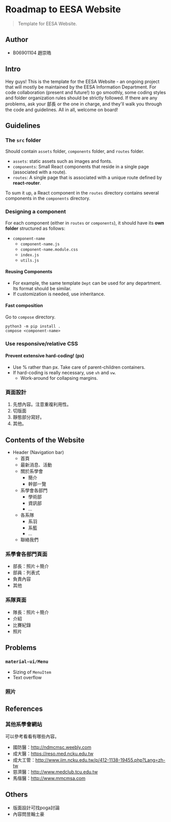 # Roadmap to EESA Website
> Template for EESA Website.

## Author
- B06901104 趙崇皓

## Intro
Hey guys! This is the template for the EESA Website - an ongoing project that will mostly be maintained by the EESA Information Department. For code collaboration (present and future!) to go smoothly, some coding styles and folder organization rules should be strictly followed. If there are any problems, ask your 部長 or the one in charge, and they'll walk you through the code and guidelines. All in all, welcome on board!

## Guidelines
### The `src` folder
Should contain `assets` folder, `components` folder, and `routes` folder.
- `assets`: static assets such as images and fonts.
- `components`: Small React components that reside in a single page (associated with a route).
- `routes`: A single page that is associated with a unique route defined by **react-router**.

To sum it up, a React component in the `routes` directory contains several components in the `components` directory.

### Designing a component

For each component (either in `routes` or `components`), it should have its **own folder** structured as follows:

- `component-name`
    - `component-name.js`
    - `component-name.module.css`
    - `index.js`
    - `utils.js`

#### Reusing Components
- For example, the same template `Dept` can be used for any department. Its format should be similar.
- If customization is needed, use inheritance.

#### Fast composition
Go to `compose` directory.
```
python3 -m pip install .
compose <component-name>
```

### Use responsive/relative CSS
#### Prevent extensive hard-coding! (px)
- Use % rather than px. Take care of parent-children containers.
- If hard-coding is really necessary, use `vh` and `vw`.
    - Work-around for collapsing margins.

### 頁面設計
1. 先想內容。注意重複利用性。
2. 切版面
3. 靜態部分寫好。
4. 其他。

## Contents of the Website
- Header (Navigation bar)
    - 首頁
    - 最新消息、活動
    - 關於系學會
        - 簡介
        - 幹部一覽
    - 系學會各部門
        - 學術部
        - 資訊部
        - ...
    - 各系隊
        - 系羽 
        - 系籃
        - ...
    - 聯絡我們

### 系學會各部門頁面
- 部長：照片＋簡介
- 部員：列表式
- 負責內容
- 其他

### 系隊頁面
- 隊長：照片＋簡介
- 介紹
- 比賽紀錄
- 照片

## Problems
### `material-ui/Menu`
- Sizing of `MenuItem`
- Text overflow
### 照片

## References
### 其他系學會網站
可以參考看看有哪些內容。
- 國防醫：http://ndmcmsc.weebly.com
- 成大醫：https://reso.med.ncku.edu.tw
- 成大工管：http://www.iim.ncku.edu.tw/p/412-1138-19455.php?Lang=zh-tw
- 慈濟醫：http://www.medclub.tcu.edu.tw
- 馬偕醫：http://www.mmcmsa.com

## Others
- 版面設計可找poga討論
- 內容問昱翰土豪